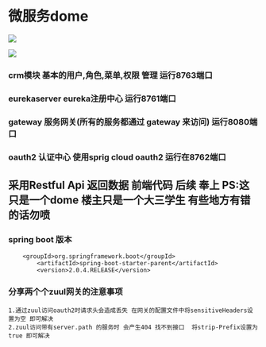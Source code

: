 # 微服务dome



![](https://yqfile.alicdn.com/00493b59646382083565047f567ed1e12f9d2ce1.png)

![](https://yqfile.alicdn.com/c674c45c4bda78871355581b06397e2cf1b377b9.png)



### crm模块   	基本的用户,角色,菜单,权限 管理 运行8763端口
### eurekaserver  eureka注册中心 运行8761端口
### gateway  服务网关(所有的服务都通过 gateway 来访问) 运行8080端口

### oauth2 认证中心 使用sprig cloud oauth2 运行在8762端口

## 采用Restful Api 返回数据  前端代码 后续 奉上  PS:这只是一个dome 楼主只是一个大三学生 有些地方有错的话勿喷

### spring boot 版本
		
		<groupId>org.springframework.boot</groupId>
            <artifactId>spring-boot-starter-parent</artifactId>
            <version>2.0.4.RELEASE</version>

### 分享两个个zuul网关的注意事项 

	1.通过zuul访问oauth2时请求头会造成丢失 在网关的配置文件中将sensitiveHeaders设置为空 即可解决
	2.zuul访问带有server.path 的服务时 会产生404 找不到接口  将strip-Prefix设置为true 即可解决

